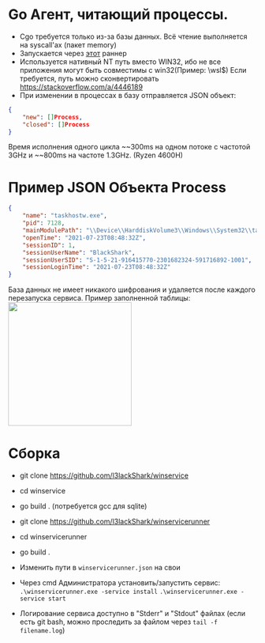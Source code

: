 # Go Агент, читающий процессы.

* Cgo требуется только из-за базы данных. Всё чтение выполняется на syscall'ах (пакет memory)
* Запускается через [этот](https://github.com/l3lackShark/winservicerunner) раннер 
* Используется нативный NT путь вместо WIN32, ибо не все приложения могут быть совместимы с win32(Пример: \\wsl$) Если требуется, путь можно сконвертировать https://stackoverflow.com/a/4446189 
* При изменении в процессах в базу отправляется JSON объект:

```json
{
    "new": []Process,
    "closed": []Process
}
```

Время исполнения одного цикла ~~300ms на одном потоке с частотой 3GHz и ~~800ms на частоте 1.3GHz. (Ryzen 4600H)   

# Пример JSON Объекта Process

```json
{
	"name": "taskhostw.exe",
	"pid": 7128,
	"mainModulePath": "\\Device\\HarddiskVolume3\\Windows\\System32\\taskhostw.exe",
	"openTime": "2021-07-23T08:48:32Z",
	"sessionID": 1,
	"sessionUserName": "BlackShark",
	"sessionUserSID": "S-1-5-21-916415770-2301682324-591716892-1001",
	"sessionLoginTime": "2021-07-23T08:48:32Z"
}
```

База данных не имеет никакого шифрования и удаляется после каждого перезапуска сервиса. Пример заполненной таблицы: 
<img  src="https://cdn.discordapp.com/attachments/562954897163812865/870270378151378944/unknown.png"  width="250">


# Сборка
* git clone https://github.com/l3lackShark/winservice
* cd winservice
* go build . (потребуется gcc для sqlite) 

* git clone https://github.com/l3lackShark/winservicerunner
* cd winservicerunner
* go build .
* Изменить пути в `winservicerunner.json` на свои
* Через cmd Администратора установить/запустить сервис: `.\winservicerunner.exe -service install`  `.\winservicerunner.exe -service start`
* Логирование сервиса доступно в "Stderr" и "Stdout" файлах (если есть git bash, можно проследить за файлом через `tail -f filename.log`)
